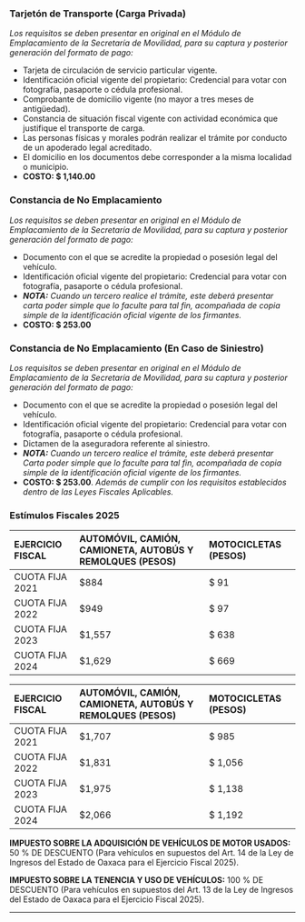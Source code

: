 ### Tarjetón de Transporte (Carga Privada)
*Los requisitos se deben presentar en original en el Módulo de Emplacamiento de la Secretaría de Movilidad, para su captura y posterior generación del formato de pago:*
-	Tarjeta de circulación de servicio particular vigente.
-	Identificación oficial vigente del propietario: Credencial para votar con fotografía, pasaporte o cédula profesional.
-	Comprobante de domicilio vigente (no mayor a tres meses de antigüedad).
-	Constancia de situación fiscal vigente con actividad económica que justifique el transporte de carga.
-	Las personas físicas y morales podrán realizar el trámite por conducto de un apoderado legal acreditado.
-	El domicilio en los documentos debe corresponder a la misma localidad o municipio.
- **COSTO: $ 1,140.00**

### Constancia de No Emplacamiento
*Los requisitos se deben presentar en original en el Módulo de Emplacamiento de la Secretaría de Movilidad, para su captura y posterior generación del formato de pago:*
-	Documento con el que se acredite la propiedad o posesión legal del vehículo.
-	Identificación oficial vigente del propietario: Credencial para votar con fotografía, pasaporte o cédula profesional.
-	***NOTA:** Cuando un tercero realice el trámite, este deberá presentar carta poder simple que lo faculte para tal fin, acompañada de copia simple de la identificación oficial vigente de los firmantes.*
- **COSTO: $ 253.00**

### Constancia de No Emplacamiento (En Caso de Siniestro)
*Los requisitos se deben presentar en original en el Módulo de Emplacamiento de la Secretaría de Movilidad, para su captura y posterior generación del formato de pago:*
-	Documento con el que se acredite la propiedad o posesión legal del vehículo.
-	Identificación oficial vigente del propietario: Credencial para votar con fotografía, pasaporte o cédula profesional.
-	Dictamen de la aseguradora referente al siniestro.
-	***NOTA:** Cuando un tercero realice el trámite, este deberá presentar Carta poder simple que lo faculte para tal fin, acompañada de copia simple de la identificación oficial vigente de los firmantes.*
- **COSTO: $ 253.00**. *Además de cumplir con los requisitos establecidos dentro de las Leyes Fiscales Aplicables.*

### Estímulos Fiscales 2025

| EJERCICIO FISCAL | AUTOMÓVIL, CAMIÓN, CAMIONETA, AUTOBÚS Y REMOLQUES (PESOS) | MOTOCICLETAS (PESOS) |
| :--- | :--- | :--- |
| CUOTA FIJA 2021 | $884 | $ 91 |
| CUOTA FIJA 2022 | $949 | $ 97 |
| CUOTA FIJA 2023 | $1,557 | $ 638 |
| CUOTA FIJA 2024 | $1,629 | $ 669 |

| EJERCICIO FISCAL | AUTOMÓVIL, CAMIÓN, CAMIONETA, AUTOBÚS Y REMOLQUES (PESOS) | MOTOCICLETAS (PESOS) |
| :--- | :--- | :--- |
| CUOTA FIJA 2021 | $1,707 | $ 985 |
| CUOTA FIJA 2022 | $1,831 | $ 1,056 |
| CUOTA FIJA 2023 | $1,975 | $ 1,138 |
| CUOTA FIJA 2024 | $2,066 | $ 1,192 |

**IMPUESTO SOBRE LA ADQUISICIÓN DE VEHÍCULOS DE MOTOR USADOS:** 50 % DE DESCUENTO (Para vehículos en supuestos del Art. 14 de la Ley de Ingresos del Estado de Oaxaca para el Ejercicio Fiscal 2025).

**IMPUESTO SOBRE LA TENENCIA Y USO DE VEHÍCULOS:** 100 % DE DESCUENTO (Para vehículos en supuestos del Art. 13 de la Ley de Ingresos del Estado de Oaxaca para el Ejercicio Fiscal 2025).

---